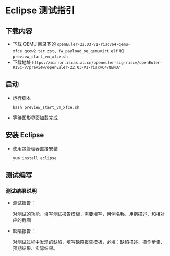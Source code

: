 # Eclipse 测试指引

## 下载内容

- 下载 QEMU 目录下的 `openEuler-22.03-V1-riscv64-qemu-xfce.qcow2.tar.zst`、`fw_payload_oe_qemuvirt.elf` 和 `preview_start_vm_xfce.sh`
- 下载地址 `https://mirror.iscas.ac.cn/openeuler-sig-riscv/openEuler-RISC-V/preview/openEuler-22.03-V1-riscv64/QEMU/`

## 启动

- 运行脚本

     `bash preview_start_vm_xfce.sh`
- 等待图形界面加载完成

## 安装 Eclipse

- 使用包管理器直接安装 

     `yum install eclipse`

## 测试编写

### 测试结果说明

- 测试报告：

  对测试的功能，填写[测试报告模板](./测试报告模板.md)，需要填写，用例名称、用例描述、和相对应的截图

- 缺陷报告：

  对测试过程中发现的缺陷，填写[缺陷报告模板](./测试报告模板.md)，必填：缺陷描述、操作步骤、预期结果、实际结果。
  
  
  
    

